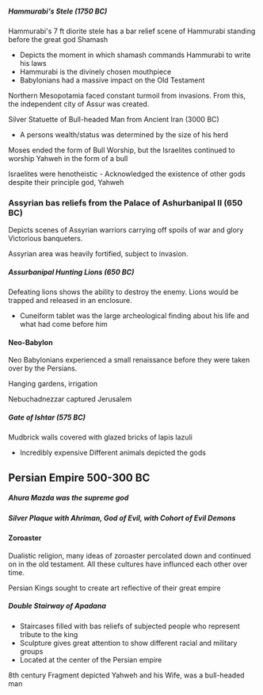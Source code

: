 ##### Hammurabi's Stele (1750 BC)
Hammurabi's 7 ft diorite stele has a bar relief scene of Hammurabi standing before the great god Shamash
- Depicts the moment in which shamash commands Hammurabi to write his laws
- Hammurabi is the divinely chosen mouthpiece
- Babylonians had a massive impact on the Old Testament 

Northern Mesopotamia faced constant turmoil from invasions. From this, the independent city of Assur was created.

Silver Statuette of Bull-headed Man from Ancient Iran (3000 BC)
- A persons wealth/status was determined by the size of his herd

Moses ended the form of Bull Worship, but the Israelites continued to worship Yahweh in the form of a bull

Israelites were henotheistic - Acknowledged the existence of other gods despite their principle god, Yahweh

### Assyrian bas reliefs from the Palace of Ashurbanipal II (650 BC)
Depicts scenes of Assyrian warriors carrying off spoils of war and glory
Victorious banqueters.

Assyrian area was heavily fortified, subject to invasion.

##### Assurbanipal Hunting Lions (650 BC)
Defeating lions shows the ability to destroy the enemy. Lions would be trapped and released in an enclosure.
- Cuneiform tablet was the large archeological finding about his life and what had come before him

#### Neo-Babylon
Neo Babylonians experienced a small renaissance before they were taken over by the Persians.

Hanging gardens, irrigation

Nebuchadnezzar captured Jerusalem
##### Gate of Ishtar (575 BC)
Mudbrick walls covered with glazed bricks of lapis lazuli
- Incredibly expensive
Different animals depicted the gods

## Persian Empire 500-300 BC

##### Ahura Mazda was the supreme god

##### Silver Plaque with Ahriman, God of Evil, with Cohort of Evil Demons

#### Zoroaster
Dualistic religion, many ideas of zoroaster percolated down and continued on in the old testament. All these cultures have influnced each other over time.

Persian Kings sought to create art reflective of their great empire

##### Double Stairway of Apadana
- Staircases filled with bas reliefs of subjected people who represent tribute to the king
- Sculpture gives great attention to show different racial and military groups
- Located at the center of the Persian empire

8th century Fragment depicted Yahweh and his Wife, was a bull-headed man
